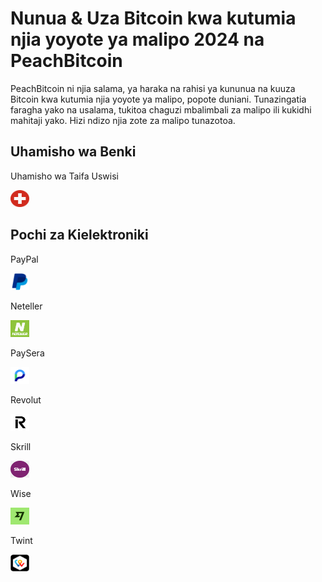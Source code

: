 <body class="payment-methods-page">

# Nunua & Uza Bitcoin kwa kutumia njia yoyote ya malipo 2024 na PeachBitcoin

PeachBitcoin ni njia salama, ya haraka na rahisi ya kununua na kuuza Bitcoin kwa kutumia njia yoyote ya malipo, popote duniani. Tunazingatia faragha yako na usalama, tukitoa chaguzi mbalimbali za malipo ili kukidhi mahitaji yako. Hizi ndizo njia zote za malipo tunazotoa.

## Uhamisho wa Benki

<div class="payment-grid">
    <div class="payment-grid-item">
        <p>Uhamisho wa Taifa Uswisi</p> 
        <img src="/img/faq/logoimg/nationalswitzer.png" width="30px" height="27px" alt="Nunua bitcoin na Uhamisho wa Taifa Uswisi, Uza bitcoin na Uhamisho wa Taifa Uswisi">
    </div>
</div>

## Pochi za Kielektroniki

<div class="payment-grid">
    <div class="payment-grid-item">
        <p>PayPal</p>
        <img src="/img/faq/logoimg/paypal.png" width="30px" height="27px" alt="Nunua bitcoin na PayPal, Uza bitcoin na PayPal">
    </div>
    <div class="payment-grid-item">
        <p>Neteller</p> 
        <img src="/img/faq/logoimg/neteller.png" width="30px" height="27px" alt="Nunua bitcoin na Neteller, Uza bitcoin na Neteller">
    </div>
    <div class="payment-grid-item">
        <p>PaySera</p> 
        <img src="/img/faq/logoimg/paysera.png" width="30px" height="27px" alt="Nunua bitcoin na PaySera, Uza bitcoin na PaySera">
    </div>
    <div class="payment-grid-item">
        <p>Revolut</p> 
        <img src="/img/faq/logoimg/revolut.png" width="30px" height="27px" alt="Nunua bitcoin na Revolut, Uza bitcoin na Revolut">
    </div>
    <div class="payment-grid-item">
        <p>Skrill</p> 
        <img src="/img/faq/logoimg/skrill.png" width="30px" height="27px" alt="Nunua bitcoin na Skrill, Uza bitcoin na Skrill">
    </div>
    <div class="payment-grid-item">
        <p>Wise</p>
        <img src="/img/faq/logoimg/wise.png" width="30px" height="27px" alt="Nunua bitcoin na Wise, Uza bitcoin na Wise">
    </div>
    <div class="payment-grid-item">
       <p>Twint</p> 
        <img src="/img/faq/logoimg/twint.png" width="30px" height="27px" alt="Nunua Bitcoin na Twint, Uza Bitcoin na Twint">
    </div>
</div>

</body>
